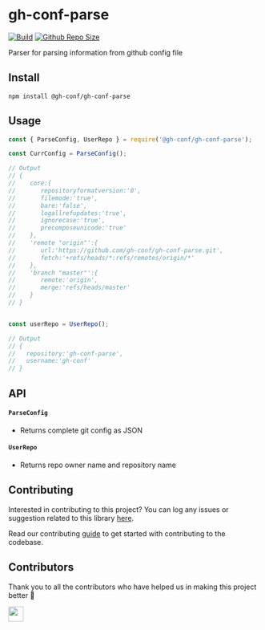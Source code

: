 # gh-conf-parse

[![Build](https://img.shields.io/travis/com/gh-conf/gh-conf-parse.svg)](https://travis-ci.com/gh-conf/gh-conf-parse/)
[![Github Repo Size](https://img.shields.io/github/repo-size/gh-conf/gh-conf-parse.svg)](https://github.com/gh-conf/gh-conf-parse)

Parser for parsing information from github config file

## Install

```
npm install @gh-conf/gh-conf-parse
```

## Usage

```js
const { ParseConfig, UserRepo } = require('@gh-conf/gh-conf-parse');

const CurrConfig = ParseConfig();

// Output
// {
//    core:{
//       repositoryformatversion:'0',
//       filemode:'true',
//       bare:'false',
//       logallrefupdates:'true',
//       ignorecase:'true',
//       precomposeunicode:'true'
//    },
//    'remote "origin"':{
//       url:'https://github.com/gh-conf/gh-conf-parse.git',
//       fetch:'+refs/heads/*:refs/remotes/origin/*'
//    },
//    'branch "master"':{
//       remote:'origin',
//       merge:'refs/heads/master'
//    }
// }


const userRepo = UserRepo();

// Output
// {
//   repository:'gh-conf-parse',
//   username:'gh-conf'
// }

```

## API

#### `ParseConfig`

- Returns complete git config as JSON

#### `UserRepo`

- Returns repo owner name and repository name

## Contributing

Interested in contributing to this project?
You can log any issues or suggestion related to this library [here](https://github.com/gh-conf/gh-conf-parse/issues/new).

Read our contributing [guide](CONTRIBUTING.md) to get started with contributing to the codebase.

## Contributors

Thank you to all the contributors who have helped us in making this project better 🙌

<a href="https://github.com/arshadkazmi42"><img src="https://github.com/arshadkazmi42.png" width="30" /></a>
